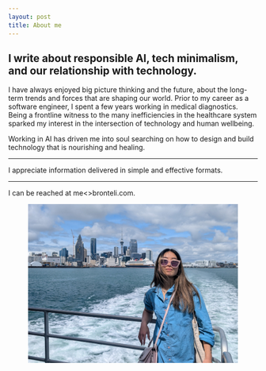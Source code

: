 ```yaml
---
layout: post
title: About me
---
```

I write about responsible AI, tech minimalism, and our relationship with technology.
---

I have always enjoyed big picture thinking and the future, about the long-term trends and forces that are shaping our world. Prior to my career as a software engineer, I spent a few years working in medical diagnostics. Being a frontline witness to the many inefficiencies in the healthcare system sparked my interest in the intersection of technology and human wellbeing.

Working in AI has driven me into soul searching on how to design and build technology that is nourishing and healing. 

---
I appreciate information delivered in simple and effective formats.

---

I can be reached at me<<at>>bronteli.com.

<figure>
  <img alt="Bronte" src="assets/images/bronte.JPG" />
</figure>
